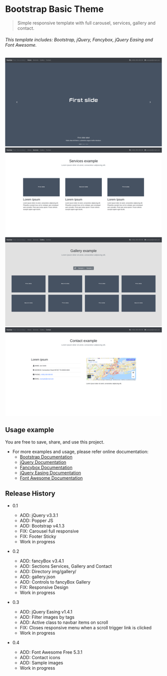 # Bootstrap Basic Theme
> Simple responsive template with full carousel, services, gallery and contact.

###### This template includes: Bootstrap, jQuery, Fancybox, jQuery Easing and Font Awesome.

![](img/sample/header.png)
![](img/sample/services.png)
![](img/sample/gallery.png)
![](img/sample/contact.png)

## Usage example

You are free to save, share, and use this project.

- For more examples and usage, please refer online documentation: 
    - [Bootstrap Documentation][bootstrap] 
    - [jQuery Documentation][jquery]
    - [Fancybox Documentation][fancybox]
    - [jQuery Easing Documentation][jquery-easing]
    - [Font Awesome Documentation][font-awesome]

## Release History

* 0.1
    * ADD: jQuery v3.3.1
    * ADD: Popper JS
    * ADD: Bootstrap v4.1.3
    * FIX: Carousel full responsive
    * FIX: Footer Sticky
    * Work in progress

* 0.2
    * ADD: fancyBox v3.4.1
    * ADD: Sections Services, Gallery and Contact
    * ADD: Directory img/gallery/
    * ADD: gallery.json
    * ADD: Controls to fancyBox Gallery
    * FIX: Responsive Design
    * Work in progress

* 0.3
    * ADD: jQuery Easing v1.4.1
    * ADD: Filter images by tags
    * ADD: Active class to navbar items on scroll
    * FIX: Closes responsive menu when a scroll trigger link is clicked
    * Work in progress

* 0.4
    * ADD: Font Awesome Free 5.3.1
    * ADD: Contact icons 
    * ADD: Sample images
    * Work in progress

<!-- Markdown link & img dfn's -->
[bootstrap]: https://getbootstrap.com/docs/4.1/getting-started/introduction/
[jquery]: https://jquery.com/
[fancybox]: https://fancyapps.com/
[jquery-easing]: http://gsgd.co.uk/sandbox/jquery/easing/
[font-awesome]: https://fontawesome.com/
